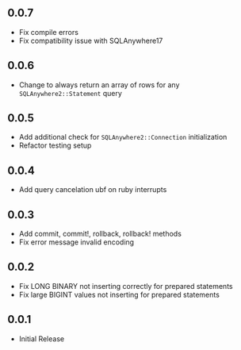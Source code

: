 ## 0.0.7

* Fix compile errors
* Fix compatibility issue with SQLAnywhere17

## 0.0.6

* Change to always return an array of rows for any `SQLAnywhere2::Statement` query

## 0.0.5

* Add additional check for `SQLAnywhere2::Connection` initialization
* Refactor testing setup

## 0.0.4

* Add query cancelation ubf on ruby interrupts

## 0.0.3

* Add commit, commit!, rollback, rollback! methods
* Fix error message invalid encoding

## 0.0.2

* Fix LONG BINARY not inserting correctly for prepared statements
* Fix large BIGINT values not inserting for prepared statements

## 0.0.1

* Initial Release
